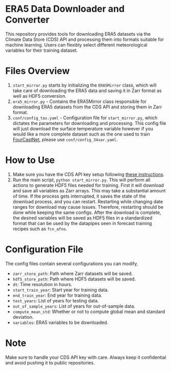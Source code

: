 # ERA5 Data Downloader and Converter

This repository provides tools for downloading ERA5 datasets via the Climate Data Store (CDS) API and processing them into formats suitable for machine learning. Users can flexibly select different meteorological variables for their training dataset.

# Files Overview
1. `start_mirror.py` starts by initializing the `ERA5Mirror` class, which will take care of downloading the ERA5 data and saving it in Zarr format as well as HDF5 conversion.
2. `era5_mirror.py` - Contains the ERA5Mirror class responsible for downloading ERA5 datasets from the CDS API and storing them in Zarr format.
3. `conf/config_tas.yaml` - Configuration file for `start_mirror.py`, which dictates the parameters for downloading and processing. This config file will just download the surface temperature variable however if you would like a more complete dataset such as the one used to train [FourCastNet](https://arxiv.org/abs/2202.11214), please use `conf/config_34var.yaml`.

# How to Use
1. Make sure you have the CDS API key setup following [these instructions](https://cds.climate.copernicus.eu/api-how-to).
2. Run the main script, `python start_mirror.py`. This will perform all actions to generate HDF5 files needed for training. First it will download and save all variables as Zarr arrays. This may take a substantial amount of time. If the process gets interrupted, it saves the state of the download process, and you can restart. Restarting while changing date ranges for download may cause issues. Therefore, restarting should be done while keeping the same configs. After the download is complete, the desired variables will be saved as HDF5 files in a standardized format that can be used by the datapipes seen in forecast training recipes such as `fcn_afno`.

# Configuration File

The config files contain several configurations you can modify,

- `zarr_store_path`: Path where Zarr datasets will be saved.
- `hdf5_store_path`: Path where HDF5 datasets will be saved.
- `dt`: Time resolution in hours.
- `start_train_year`: Start year for training data.
- `end_train_year`: End year for training data.
- `test_years`: List of years for testing data.
- `out_of_sample_years`: List of years for out-of-sample data.
- `compute_mean_std`: Whether or not to compute global mean and standard deviation.
- `variables`: ERA5 variables to be downloaded.

# Note
Make sure to handle your CDS API key with care. Always keep it confidential and avoid pushing it to public repositories.
